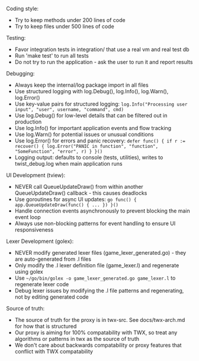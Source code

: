 Coding style:
* Try to keep methods under 200 lines of code
* Try to keep files under 500 lines of code

Testing:
* Favor integration tests in integration/ that use a real vm and real test db
* Run 'make test' to run all tests
* Do not try to run the application - ask the user to run it and report results

Debugging:
* Always keep the internal/log package import in all files
* Use structured logging with log.Debug(), log.Info(), log.Warn(), log.Error()
* Use key-value pairs for structured logging: `log.Info("Processing user input", "user", username, "command", cmd)`
* Use log.Debug() for low-level details that can be filtered out in production
* Use log.Info() for important application events and flow tracking
* Use log.Warn() for potential issues or unusual conditions
* Use log.Error() for errors and panic recovery: `defer func() { if r := recover() { log.Error("PANIC in function", "function", "SomeFunction", "error", r) } }()`
* Logging output: defaults to console (tests, utilities), writes to twist_debug.log when main application runs

UI Development (tview):
* NEVER call QueueUpdateDraw() from within another QueueUpdateDraw() callback - this causes deadlocks
* Use goroutines for async UI updates: `go func() { app.QueueUpdateDraw(func() { ... }) }()`
* Handle connection events asynchronously to prevent blocking the main event loop
* Always use non-blocking patterns for event handling to ensure UI responsiveness

Lexer Development (golex):
* NEVER modify generated lexer files (game_lexer_generated.go) - they are auto-generated from .l files
* Only modify the .l lexer definition file (game_lexer.l) and regenerate using golex
* Use `~/go/bin/golex -o game_lexer_generated.go game_lexer.l` to regenerate lexer code
* Debug lexer issues by modifying the .l file patterns and regenerating, not by editing generated code

Source of truth:
* The source of truth for the proxy is in twx-src. See docs/twx-arch.md for how that is structured
* Our proxy is aiming for 100% compatability with TWX, so treat any algorithms or patterns in twx as the source of truth
* We don't care about backwards compatability or proxy features that conflict with TWX compatability